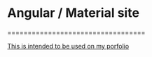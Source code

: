 # Angular / Material site
==================================

[This is intended to be used on my porfolio](http://www.edgar-machado.com)
